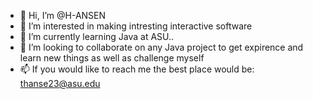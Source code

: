 - 👋 Hi, I’m @H-ANSEN
- 👀 I’m interested in making intresting interactive software
- 🌱 I’m currently learning Java at ASU.. 
- 💞️ I’m looking to collaborate on any Java project to get expirence and learn new things as well as challenge myself
- 📫 If you would like to reach me the best place would be: thanse23@asu.edu

<!---
H-ANSEN/H-ANSEN is a ✨ special ✨ repository because its `README.md` (this file) appears on your GitHub profile.
You can click the Preview link to take a look at your changes.
--->
